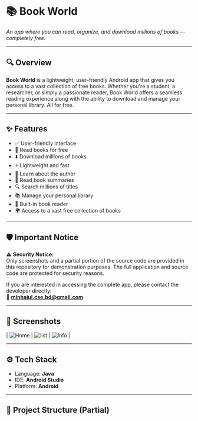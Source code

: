 # 📚 Book World

_An app where you can read, organize, and download millions of books — completely free._

---

## 🔍 Overview

**Book World** is a lightweight, user-friendly Android app that gives you access to a vast collection of free books. Whether you're a student, a researcher, or simply a passionate reader, Book World offers a seamless reading experience along with the ability to download and manage your personal library. All for free.

---

## ✨ Features

- ✅ User-friendly interface  
- 📖 Read books for free  
- ⬇️ Download millions of books  
- ⚡ Lightweight and fast  
- 👤 Learn about the author  
- 📄 Read book summaries  
- 🔍 Search millions of titles  
- 📚 Manage your personal library  
- 📘 Built-in book reader  
- 🌍 Access to a vast free collection of books  

---

## 🛡️ Important Notice

⚠️ **Security Notice:**  
Only screenshots and a partial portion of the source code are provided in this repository for demonstration purposes. The full application and source code are protected for security reasons.

If you are interested in accessing the complete app, please contact the developer directly:  
📧 **minhajul.cse.bd@gmail.com**

---

## 📸 Screenshots


| ![Home](screenshots/screenshot_1.jpg) | ![list](screenshots/screenshot_2.jpg) | ![Info](screenshots/screenshot_3.jpg) |

---

## ⚙️ Tech Stack

- Language: **Java**
- IDE: **Android Studio**
- Platform: **Android**

---

## 📁 Project Structure (Partial)

